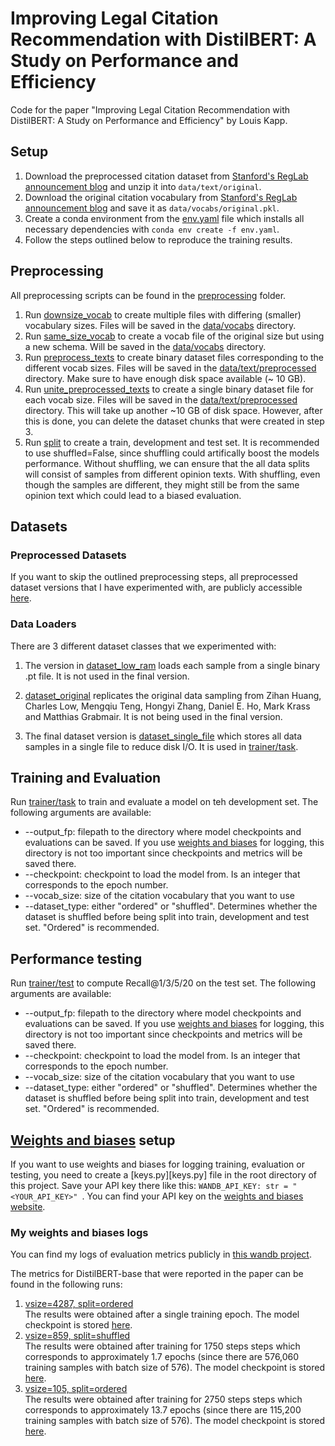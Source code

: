 # Improving Legal Citation Recommendation with DistilBERT: A Study on Performance and Efficiency
Code for the paper "Improving Legal Citation Recommendation with DistilBERT: A Study on Performance and Efficiency" by Louis Kapp.

## Setup
1. Download the preprocessed citation dataset from [Stanford's RegLab announcement blog](https://reglab.stanford.edu/data/bva-case-citation-dataset/) and unzip it into `data/text/original`.
2. Download the original citation vocabulary from [Stanford's RegLab announcement blog](https://reglab.stanford.edu/data/bva-case-citation-dataset/) and save it as `data/vocabs/original.pkl`.
3. Create a conda environment from the [env.yaml](env.yaml) file which installs all necessary dependencies with `conda env create -f env.yaml`.
4. Follow the steps outlined below to reproduce the training results.

## Preprocessing

All preprocessing scripts can be found in the [preprocessing](preprocessing) folder.

1. Run [downsize_vocab](preprocessing/downsize_vocab.py) to create multiple files with differing (smaller) vocabulary sizes. Files will be saved in the [data/vocabs](data/vocabs) directory.
2. Run [same_size_vocab](preprocessing/same_size_vocab.py) to create a vocab file of the original size but using a new schema. Will be saved in the [data/vocabs](data/vocabs) directory.
3. Run [preprocess_texts](preprocessing/preprocess_texts.py) to create binary dataset files corresponding to the different vocab sizes. Files will be saved in the [data/text/preprocessed](data/text/preprocessed) directory. Make sure to have enough disk space available (~ 10 GB).
4. Run [unite_preprocessed_texts](preprocessing/unite_preprocessed_texts.py) to create a single binary dataset file for each vocab size. Files will be saved in the [data/text/preprocessed](data/text/preprocessed) directory. This will take up another ~10 GB of disk space. However, after this is done, you can delete the dataset chunks that were created in step 3.
5. Run [split](preprocessing/split.py) to create a train, development and test set. It is recommended to use shuffled=False, since shuffling could artifically boost the models performance. Without shuffling, we can ensure that the all data splits will consist of samples from different opinion texts. With shuffling, even though the samples are different, they might still be from the same opinion text which could lead to a biased evaluation.

## Datasets

### Preprocessed Datasets

If you want to skip the outlined preprocessing steps, all preprocessed dataset versions that I have experimented with, are publicly accessible [here](https://wandb.ai/advanced-nlp/legal-citation-rec/artifacts/dataset).

### Data Loaders

There are 3 different dataset classes that we experimented with:
1. The version in [dataset_low_ram](dataset_low_ram.py) loads each sample from a single binary .pt file. It is not used in the final version.

2. [dataset_original](dataset_original.py) replicates the original data sampling from Zihan Huang, Charles Low, Mengqiu Teng, Hongyi Zhang, Daniel E. Ho, Mark Krass and Matthias Grabmair. It is not being used in the final version.

3. The final dataset version is [dataset_single_file](dataset_single_file.py) which stores all data samples in a single file to reduce disk I/O. It is used in [trainer/task](trainer/task.py).

## Training and Evaluation

Run [trainer/task](trainer/task.py) to train and evaluate a model on teh development set. The following arguments are available:
- --output_fp: filepath to the directory where model checkpoints and evaluations can be saved. If you use [weights and biases](https://wandb.ai/) for logging, this directory is not too important since checkpoints and metrics will be saved there.
- --checkpoint: checkpoint to load the model from. Is an integer that corresponds to the epoch number.
- --vocab_size: size of the citation vocabulary that you want to use
- --dataset_type: either "ordered" or "shuffled". Determines whether the dataset is shuffled before being split into train, development and test set. "Ordered" is recommended.

## Performance testing
Run [trainer/test](trainer/test.py) to compute Recall@1/3/5/20 on the test set. The following arguments are available:
- --output_fp: filepath to the directory where model checkpoints and evaluations can be saved. If you use [weights and biases](https://wandb.ai/) for logging, this directory is not too important since checkpoints and metrics will be saved there.
- --checkpoint: checkpoint to load the model from. Is an integer that corresponds to the epoch number.
- --vocab_size: size of the citation vocabulary that you want to use
- --dataset_type: either "ordered" or "shuffled". Determines whether the dataset is shuffled before being split into train, development and test set. "Ordered" is recommended.

## [Weights and biases](https://wandb.ai/) setup
If you want to use weights and biases for logging training, evaluation or testing, you need to create a [keys.py][keys.py] file in the root directory of this project. Save your API key there like this: `WANDB_API_KEY: str = "<YOUR_API_KEY>"
`. You can find your API key on the [weights and biases website](https://wandb.ai/authorize).

### My weights and biases logs
You can find my logs of evaluation metrics publicly in [this wandb project](https://wandb.ai/advanced-nlp/legal-citation-rec?workspace=user-).

The metrics for DistilBERT-base that were reported in the paper can be found in the following runs:

1. [vsize=4287, split=ordered](https://wandb.ai/advanced-nlp/legal-citation-rec/runs/o59o6482?workspace=user-louiskhub) <br>
The results were obtained after a single training epoch. The model checkpoint is stored [here](https://wandb.ai/advanced-nlp/legal-citation-rec/artifacts/model/distilbert-vsize4287-dataset_type_ordered-ckpt_1/v0/overview).
2. [vsize=859, split=shuffled](https://wandb.ai/advanced-nlp/legal-citation-rec/runs/r5riwu1z?workspace=user-louiskhub)<br>
The results were obtained after training for 1750 steps steps which corresponds to approximately 1.7 epochs (since there are 576,060 training samples with batch size of 576). The model checkpoint is stored [here](https://wandb.ai/advanced-nlp/legal-citation-rec/artifacts/model/distilbert-vsize859-dataset_type_shuffled-ckpt_1750/v0).
3. [vsize=105, split=ordered](https://wandb.ai/advanced-nlp/legal-citation-rec/runs/anaehx6h?workspace=user-louiskhub)<br>
The results were obtained after training for 2750 steps steps which corresponds to approximately 13.7 epochs (since there are 115,200 training samples with batch size of 576). The model checkpoint is stored [here](https://wandb.ai/advanced-nlp/legal-citation-rec/artifacts/model/distilbert-vsize105-dataset_type_ordered-ckpt_2750/v0).